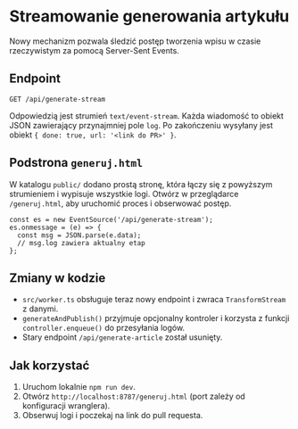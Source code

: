 # Streamowanie generowania artykułu

Nowy mechanizm pozwala śledzić postęp tworzenia wpisu w czasie rzeczywistym za pomocą Server-Sent Events.

## Endpoint

```
GET /api/generate-stream
```

Odpowiedzią jest strumień `text/event-stream`. Każda wiadomość to obiekt JSON zawierający przynajmniej pole `log`. Po zakończeniu wysyłany jest obiekt `{ done: true, url: '<link do PR>' }`.

## Podstrona `generuj.html`

W katalogu `public/` dodano prostą stronę, która łączy się z powyższym strumieniem i wypisuje wszystkie logi. Otwórz w przeglądarce `/generuj.html`, aby uruchomić proces i obserwować postęp.

```
const es = new EventSource('/api/generate-stream');
es.onmessage = (e) => {
  const msg = JSON.parse(e.data);
  // msg.log zawiera aktualny etap
};
```

## Zmiany w kodzie

- `src/worker.ts` obsługuje teraz nowy endpoint i zwraca `TransformStream` z danymi.
- `generateAndPublish()` przyjmuje opcjonalny kontroler i korzysta z funkcji `controller.enqueue()` do przesyłania logów.
- Stary endpoint `/api/generate-article` został usunięty.

## Jak korzystać

1. Uruchom lokalnie `npm run dev`.
2. Otwórz `http://localhost:8787/generuj.html` (port zależy od konfiguracji wranglera).
3. Obserwuj logi i poczekaj na link do pull requesta.
